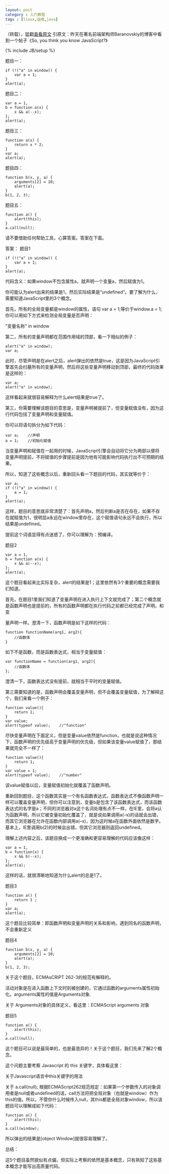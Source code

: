 ```yaml
---
layout: post
category : 入门教程 
tags : [linux,运维,java]
---
```


（转载），猛戳[查看原文](http://144.dragonparking.com/?site=julying.com&t=1448548406&s=d942dfed3e78bfdc8a603b1334a506d8) 引原文：昨天在著名前端架构师Baranovskiy的博客中看到一个帖子《So, you think you know JavaScript?》
<!--break-->

{% include JB/setup %}

 
 

题目一：

    if (!("a" in window)) {
        var a = 1;
    }
    alert(a);

 

题目二：

    var a = 1,
    b = function a(x) {
        x && a(--x);
    };
    alert(a);

 

题目三：

    function a(x) {
        return x * 2;
    }
    var a;
    alert(a);

 

题目四：

    function b(x, y, a) {
        arguments[2] = 10;
        alert(a);
    }
    b(1, 2, 3);

 

题目五：

    function a() {
        alert(this);
    }
    a.call(null);

请不要借助任何帮助工具，心算答案。答案在下面。
 

答案：
题目1

    if (!("a" in window)) {
        var a = 1;
    }
    alert(a);

代码含义：如果window不包含属性a，就声明一个变量a，然后赋值为1。

你可能认为alert出来的结果是1，然后实际结果是“undefined”。要了解为什么，需要知道JavaScript里的3个概念。

首先，所有的全局变量都是window的属性，语句 var a = 1;等价于window.a = 1; 你可以用如下方式来检测全局变量是否声明：

"变量名称" in window

第二，所有的变量声明都在范围作用域的顶部，看一下相似的例子：

    alert("a" in window);
    var a;

此时，尽管声明是在alert之后，alert弹出的依然是true，这是因为JavaScript引擎首先会扫墓所有的变量声明，然后将这些变量声明移动到顶部，最终的代码效果是这样的：

    var a;
    alert("a" in window);

这样看起来就很容易解释为什么alert结果是true了。

第三，你需要理解该题目的意思是，变量声明被提前了，但变量赋值没有，因为这行代码包括了变量声明和变量赋值。

你可以将语句拆分为如下代码：

    var a;    //声明
    a = 1;    //初始化赋值

当变量声明和赋值在一起用的时候，JavaScript引擎会自动将它分为两部以便将变量声明提前，不将赋值的步骤提前是因为他有可能影响代码执行出不可预期的结果。

所以，知道了这些概念以后，重新回头看一下题目的代码，其实就等价于：

    var a;
    if (!("a" in window)) {
        a = 1;
    }
    alert(a);

这样，题目的意思就非常清楚了：首先声明a，然后判断a是否在存在，如果不存在就赋值为1，很明显a永远在window里存在，这个赋值语句永远不会执行，所以结果是undefined。

提前这个词语显得有点迷惑了，你可以理解为：预编译。

 
题目2

    var a = 1,
    b = function a(x) {
        x && a(--x);
    };
    alert(a);

这个题目看起来比实际复杂，alert的结果是1；这里依然有3个重要的概念需要我们知道。

首先，在题目1里我们知道了变量声明在进入执行上下文就完成了；第二个概念就是函数声明也是提前的，所有的函数声明都在执行代码之前都已经完成了声明，和变

量声明一样。澄清一下，函数声明是如下这样的代码：

    function functionName(arg1, arg2){
        //函数体
    }

如下不是函数，而是函数表达式，相当于变量赋值：

    var functionName = function(arg1, arg2){
        //函数体
    };

澄清一下，函数表达式没有提前，就相当于平时的变量赋值。

第三需要知道的是，函数声明会覆盖变量声明，但不会覆盖变量赋值，为了解释这个，我们来看一个例子：

    function value(){
        return 1;
    }
    var value;
    alert(typeof value);    //"function"

尽快变量声明在下面定义，但是变量value依然是function，也就是说这种情况下，函数声明的优先级高于变量声明的优先级，但如果该变量value赋值了，那结果就完全不一样了：

    function value(){
        return 1;
    }
    var value = 1;
    alert(typeof value);    //"number"

该value赋值以后，变量赋值初始化就覆盖了函数声明。

重新回到题目，这个函数其实是一个有名函数表达式，函数表达式不像函数声明一样可以覆盖变量声明，但你可以注意到，变量b是包含了该函数表达式，而该函数表达式的名字是a；不同的浏览器对a这个名词处理有点不一样，在IE里，会将a认为函数声明，所以它被变量初始化覆盖了，就是说如果调用a(–x)的话就会出错，而其它浏览器在允许在函数内部调用a(–x)，因为这时候a在函数外面依然是数字。基本上，IE里调用b(2)的时候会出错，但其它浏览器则返回undefined。

理解上述内容之后，该题目换成一个更准确和更容易理解的代码应该像这样：

    var a = 1,
    b = function(x) {
        x && b(--x);
    };
    alert(a);

这样的话，就很清晰地知道为什么alert的总是1了。

 
题目3

    function a() {
        return 1 ;
    }
    var a;
    alert(a);

这个题目比较简单：即函数声明和变量声明的关系和影响，遇到同名的函数声明，不会重新定义

 
题目4

    function b(x, y, a) {
        arguments[2] = 10;
        alert(a);
    }
    b(1, 2, 3);

关于这个题目，ECMAsCRIPT 262-3的规范有解释的。

活动对象是在进入函数上下文时刻被创建的，它通过函数的arguments属性初始化。arguments属性的值是Arguments对象.

关于 Arguments对象的具体定义，看这里：ECMAScript arguments 对象

 
题目5

    function a() {
        alert(this);
    }
    a.call(null);

这个题目可以说是最简单的，也是最诡异的！关于这个题目，我们先来了解2个概念。

这个问题主要考察 Javascript 的 this 关键字，具体看这里：

关于Javascript语言中this关键字的用法

 

关于 a.call(null);  根据ECMAScript262规范规定：如果第一个参数传入的对象调用者是null或者undefined的话，call方法将把全局对象（也就是window）作为this的值。所以，不管你什么时候传入null，其this都是全局对象window，所以该题目可以理解成如下代码：

    function a() {
        alert(this);
    }
    a.call(window);

所以弹出的结果是[object Window]就很容易理解了。

  
总结：

这5个题目虽然貌似有点偏，但实际上考察的依然是基本概念，只有熟知了这些基本概念才能写出高质量代码。